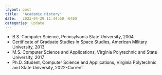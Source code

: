 ```yaml
---
layout: post
title:  "Academic History"
date:   2023-04-29 11:44:00 -0400
categories: update
---
```


- B.S. Computer Science, Pennsylvania State University, 2004
- Certificate of Graduate Studies in Space Studies, American Military University, 2013
- M.S. Computer Science and Applications, Virginia Polytechnic and State University, 2017
- Ph.D. Student, Computer Science and Applications, Virginia Polytechnic and State University, 2022-Current
